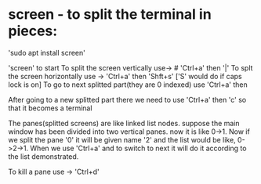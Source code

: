 # screen - to split the terminal in pieces:
'sudo apt install screen'

'screen' to start
To split the screen vertically use-> # 'Ctrl+a' then '|'
To splt the screen horizontally use ->  'Ctrl+a' then 'Shft+s' ['S' would do if caps lock is on]
To go to next splitted part(they are 0 indexed) use 'Ctrl+a' then <tab>

After going to a new splitted part there we need to use 'Ctrl+a' then 'c' so that it becomes a terminal

The panes(splitted screens) are like linked list nodes. suppose the main window has been divided into two vertical panes. now it is like 0->1. Now if we split the pane '0' it will be given name '2' and the list would be like, 0->2->1. When we use 'Ctrl+a' and <tab> to switch to next it will do it according to the list demonstrated.

To kill a pane use -> 'Ctrl+d'

